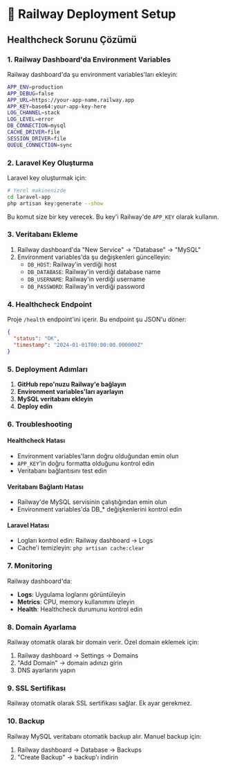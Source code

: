 # 🚂 Railway Deployment Setup

## Healthcheck Sorunu Çözümü

### 1. Railway Dashboard'da Environment Variables

Railway dashboard'da şu environment variables'ları ekleyin:

```bash
APP_ENV=production
APP_DEBUG=false
APP_URL=https://your-app-name.railway.app
APP_KEY=base64:your-app-key-here
LOG_CHANNEL=stack
LOG_LEVEL=error
DB_CONNECTION=mysql
CACHE_DRIVER=file
SESSION_DRIVER=file
QUEUE_CONNECTION=sync
```

### 2. Laravel Key Oluşturma

Laravel key oluşturmak için:

```bash
# Yerel makinenizde
cd laravel-app
php artisan key:generate --show
```

Bu komut size bir key verecek. Bu key'i Railway'de `APP_KEY` olarak kullanın.

### 3. Veritabanı Ekleme

1. Railway dashboard'da "New Service" → "Database" → "MySQL"
2. Environment variables'da şu değişkenleri güncelleyin:
   - `DB_HOST`: Railway'in verdiği host
   - `DB_DATABASE`: Railway'in verdiği database name
   - `DB_USERNAME`: Railway'in verdiği username
   - `DB_PASSWORD`: Railway'in verdiği password

### 4. Healthcheck Endpoint

Proje `/health` endpoint'ini içerir. Bu endpoint şu JSON'u döner:

```json
{
  "status": "OK",
  "timestamp": "2024-01-01T00:00:00.000000Z"
}
```

### 5. Deployment Adımları

1. **GitHub repo'nuzu Railway'e bağlayın**
2. **Environment variables'ları ayarlayın**
3. **MySQL veritabanı ekleyin**
4. **Deploy edin**

### 6. Troubleshooting

#### Healthcheck Hatası
- Environment variables'ların doğru olduğundan emin olun
- `APP_KEY`'in doğru formatta olduğunu kontrol edin
- Veritabanı bağlantısını test edin

#### Veritabanı Bağlantı Hatası
- Railway'de MySQL servisinin çalıştığından emin olun
- Environment variables'da DB_* değişkenlerini kontrol edin

#### Laravel Hatası
- Logları kontrol edin: Railway dashboard → Logs
- Cache'i temizleyin: `php artisan cache:clear`

### 7. Monitoring

Railway dashboard'da:
- **Logs**: Uygulama loglarını görüntüleyin
- **Metrics**: CPU, memory kullanımını izleyin
- **Health**: Healthcheck durumunu kontrol edin

### 8. Domain Ayarlama

Railway otomatik olarak bir domain verir. Özel domain eklemek için:
1. Railway dashboard → Settings → Domains
2. "Add Domain" → domain adınızı girin
3. DNS ayarlarını yapın

### 9. SSL Sertifikası

Railway otomatik olarak SSL sertifikası sağlar. Ek ayar gerekmez.

### 10. Backup

Railway MySQL veritabanı otomatik backup alır. Manuel backup için:
1. Railway dashboard → Database → Backups
2. "Create Backup" → backup'ı indirin
